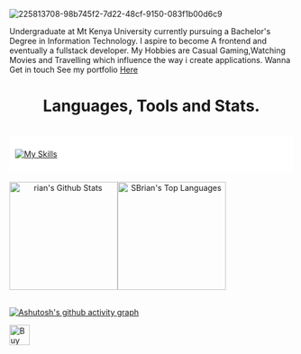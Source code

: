 <div id="header" align="start"> 

  ![225813708-98b745f2-7d22-48cf-9150-083f1b00d6c9](https://github.com/user-attachments/assets/b3858a1b-6c4e-400f-80e7-4a7d8324d219)

  
  Undergraduate at Mt Kenya University currently pursuing a Bachelor's Degree in Information Technology.
  I aspire to become A frontend and eventually a fullstack developer.
  My Hobbies are Casual Gaming,Watching Movies and Travelling which influence the way i create applications.
  Wanna Get in touch See my portfolio <a href="https://brian-ali.netlify.app/" target="_blank">Here</a>
&nbsp;
<h1 align="center">
  Languages, Tools and Stats.
</h1>
&nbsp;
 <div style="background-color: white; padding: 10px; align:center;">
   
[![My Skills](https://skillicons.dev/icons?i=react,css,html,js,nodejs,ts,tailwind,materialui,git,vite,py,nextjs,netlify,mysql,supabase,tauri,arch,mongodb,au,postman,vscode,webpack)](https://skillicons.dev)

 </div>
 &nbsp;
<div style="display: flex;"; align="center">
  <img alt="rian's Github Stats" src="https://denvercoder1-github-readme-stats.vercel.app/api/?username=brianali-codes&show_icons=true&count_private=true&theme=dark&hide_border=true&bg_color=151515&title_color=f2f2f2&icon_color=79fe96" style="height: 192px;">
  <img alt="SBrian's Top Languages" src="https://github-readme-stats.vercel.app/api/top-langs/?username=brianali-codes&langs_count=8&count_private=true&layout=compact&theme=dark&hide_border=true&hide=Jupyter%20notebook,less&bg_color=151515&title_color=f2f2f2&icon_color=79fe96" style="height: 192px;">
</div>
&nbsp;

[![Ashutosh's github activity graph](https://github-readme-activity-graph.vercel.app/graph?username=Brianali-codes&bg_color=293036&color=ffffff&line=9ecbff&point=f97583&area=true&hide_border=true)](https://github.com/ashutosh00710/github-readme-activity-graph)
</div>
  
  <a href='https://ko-fi.com/R6R718AMG2' target='_blank'><img height='36' style='border:0px;height:36px;' src='https://storage.ko-fi.com/cdn/kofi6.png?v=6' border='0' alt='Buy Me a Coffee at ko-fi.com' /></a>
